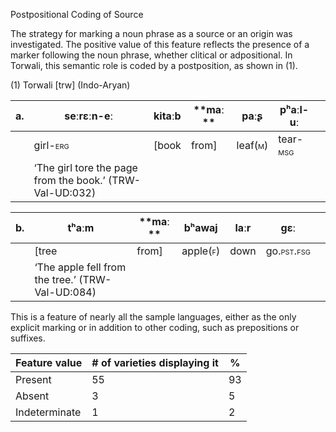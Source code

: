 Postpositional Coding of Source

The strategy for marking a noun phrase as a source or an origin was
investigated. The positive value of this feature reflects the presence
of a marker following the noun phrase, whether clitical or adpositional.
In Torwali, this semantic role is coded by a postposition, as shown in
(1).

(1) <span id="_Ref12281344" class="anchor"></span>Torwali
    \[trw\] (Indo-Aryan)

| a.  | seːrɛːn-eː                                               | kitaːb | **maː ** | paːʂ                                                  | pʰaːl-uː                                               |     |
|-----|----------------------------------------------------------|--------|----------|-------------------------------------------------------|--------------------------------------------------------|-----|
|     | girl-<span style="font-variant:small-caps;">erg</span>   | \[book | from\]   | leaf(<span style="font-variant:small-caps;">m</span>) | tear-<span style="font-variant:small-caps;">msg</span> |     |
|     | ‘The girl tore the page from the book.’ (TRW-Val-UD:032) |

| b.  | tʰaːm                                            | **maː ** | bʰawaj                                                 | laːr | gɛː                                                      |     |
|-----|--------------------------------------------------|----------|--------------------------------------------------------|------|----------------------------------------------------------|-----|
|     | \[tree                                           | from\]   | apple(<span style="font-variant:small-caps;">f</span>) | down | go.<span style="font-variant:small-caps;">pst.fsg</span> |     |
|     | ‘The apple fell from the tree.’ (TRW-Val-UD:084) |

This is a feature of nearly all the sample languages, either as the only
explicit marking or in addition to other coding, such as prepositions or
suffixes.

| Feature value | \# of varieties displaying it | %   |
|---------------|-------------------------------|-----|
| Present       | 55                            | 93  |
| Absent        | 3                             | 5   |
| Indeterminate | 1                             | 2   |


